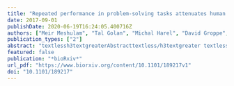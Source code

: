 ```yaml
---
title: "Repeated performance in problem-solving tasks attenuates human cortical responses"
date: 2017-09-01
publishDate: 2020-06-19T16:24:05.400716Z
authors: ["Meir Meshulam", "Tal Golan", "Michal Harel", "David Groppe", "Corey J. Keller", "Pierre Mégevand", "Ashesh Mehta", "Rafael Malach"]
publication_types: ["2"]
abstract: "textlessh3textgreaterAbstracttextless/h3textgreater textlessptextgreaterA ubiquitous characteristic of human cortical networks is their tendency to rapidly change their response properties upon repetition. While this phenomenon has been amply documented using simple sensory-motor tasks, it is still unclear to what extent brain activations change on a short time scale when we are engaged in high level, complex tasks. Here, we examined this question using three types of high-level visual problems. We analyzed data from intracranial recordings performed in eight patients, focusing on the location and type of changes and on their relationship to overt behavior. Our results show significant repetition effects, manifested as signal decrease with repetition, in three different groups of electrodes: textitVisual sites, which increased their activity during stimuli presentation; textitProcessing Positive sites, which demonstrated increased activity throughout the experimental trial; and textitProcessing Negative sites, which demonstrated suppression of activity during the trial as compared to baseline. Interestingly, despite these significant repetition effects, response time remained unchanged with repetition. These findings bear directly upon our ability to interpret results aggregated across multiple repetitions of the same complex task.textless/ptextgreater"
featured: false
publication: "*bioRxiv*"
url_pdf: "https://www.biorxiv.org/content/10.1101/189217v1"
doi: "10.1101/189217"
---
```



